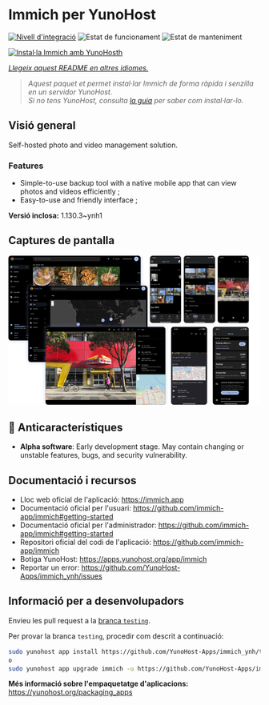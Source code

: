 <!--
N.B.: Aquest README ha estat generat automàticament per <https://github.com/YunoHost/apps/tree/master/tools/readme_generator>
NO s'ha de modificar manualment.
-->

# Immich per YunoHost

[![Nivell d'integració](https://apps.yunohost.org/badge/integration/immich)](https://ci-apps.yunohost.org/ci/apps/immich/)
![Estat de funcionament](https://apps.yunohost.org/badge/state/immich)
![Estat de manteniment](https://apps.yunohost.org/badge/maintained/immich)

[![Instal·la Immich amb YunoHosth](https://install-app.yunohost.org/install-with-yunohost.svg)](https://install-app.yunohost.org/?app=immich)

*[Llegeix aquest README en altres idiomes.](./ALL_README.md)*

> *Aquest paquet et permet instal·lar Immich de forma ràpida i senzilla en un servidor YunoHost.*  
> *Si no tens YunoHost, consulta [la guia](https://yunohost.org/install) per saber com instal·lar-lo.*

## Visió general

Self-hosted photo and video management solution.

### Features

- Simple-to-use backup tool with a native mobile app that can view photos and videos efficiently ;
- Easy-to-use and friendly interface ;


**Versió inclosa:** 1.130.3~ynh1

## Captures de pantalla

![Captures de pantalla de Immich](./doc/screenshots/immich-screenshots.png)

## :red_circle: Anticaracterístiques

- **Alpha software**: Early development stage. May contain changing or unstable features, bugs, and security vulnerability.

## Documentació i recursos

- Lloc web oficial de l'aplicació: <https://immich.app>
- Documentació oficial per l'usuari: <https://github.com/immich-app/immich#getting-started>
- Documentació oficial per l'administrador: <https://github.com/immich-app/immich#getting-started>
- Repositori oficial del codi de l'aplicació: <https://github.com/immich-app/immich>
- Botiga YunoHost: <https://apps.yunohost.org/app/immich>
- Reportar un error: <https://github.com/YunoHost-Apps/immich_ynh/issues>

## Informació per a desenvolupadors

Envieu les pull request a la [branca `testing`](https://github.com/YunoHost-Apps/immich_ynh/tree/testing).

Per provar la branca `testing`, procedir com descrit a continuació:

```bash
sudo yunohost app install https://github.com/YunoHost-Apps/immich_ynh/tree/testing --debug
o
sudo yunohost app upgrade immich -u https://github.com/YunoHost-Apps/immich_ynh/tree/testing --debug
```

**Més informació sobre l'empaquetatge d'aplicacions:** <https://yunohost.org/packaging_apps>
